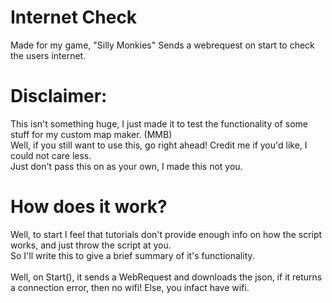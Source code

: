 # Internet Check
Made for my game, "Silly Monkies" Sends a webrequest on start to check the users internet.
# Disclaimer:
This isn't something huge, I just made it to test the functionality of some stuff for my custom map maker. (MMB) <br/>
Well, if you still want to use this, go right ahead! Credit me if you'd like, I could not care less. <br/>
Just don't pass this on as your own, I made this not you.
# How does it work?
Well, to start I feel that tutorials don't provide enough info on how the script works, and just throw the script at you. <br/>
So I'll write this to give a brief summary of it's functionality. <br/>
<br/>
Well, on Start(), it sends a WebRequest and downloads the json, if it returns a connection error, then no wifi! Else, you infact have wifi.
